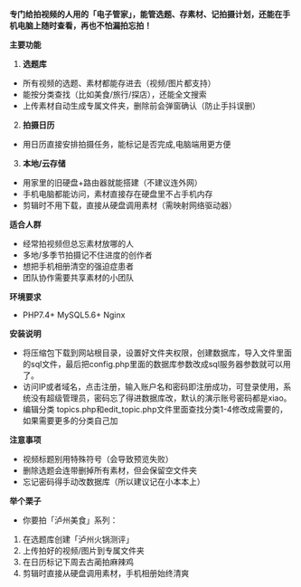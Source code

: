 **专门给拍视频的人用的「电子管家」，能管选题、存素材、记拍摄计划，还能在手机电脑上随时查看，再也不怕漏拍忘拍！**

**主要功能**  
1. **选题库**  
- 所有视频的选题、素材都能存进去（视频/图片都支持）  
- 能按分类查找（比如美食/旅行/探店），还能全文搜索  
- 上传素材自动生成专属文件夹，删除前会弹窗确认（防止手抖误删）  

2. **拍摄日历**  
- 用日历直接安排拍摄任务，能标记是否完成,电脑端用更方便

3. **本地/云存储**  
- 用家里的旧硬盘+路由器就能搭建（不建议连外网）  
- 手机电脑都能访问，素材直接存在硬盘里不占手机内存  
- 剪辑时不用下载，直接从硬盘调用素材（需映射网络驱动器）  

**适合人群**  
- 经常拍视频但总忘素材放哪的人  
- 多地/多季节拍摄记不住进度的创作者  
- 想把手机相册清空的强迫症患者  
- 团队协作需要共享素材的小团队  



**环境要求**
- PHP7.4+ MySQL5.6+  Nginx

**安装说明**
- 将压缩包下载到网站根目录，设置好文件夹权限，创建数据库，导入文件里面的sql文件，最后把config.php里面的数据库参数改成sql服务器参数就可以用了。
- 访问IP或者域名，点击注册，输入账户名和密码即注册成功，可登录使用，系统没有超级管理员，密码忘了得进数据库改，默认的演示账号密码都是xiao。
- 编辑分类 topics.php和edit_topic.php文件里面查找分类1-4修改成需要的，如果需要更多的分类自己加

**注意事项**  
- 视频标题别用特殊符号（会导致预览失败）  
- 删除选题会连带删掉所有素材，但会保留空文件夹  
- 忘记密码得手动改数据库（所以建议记在小本本上）  


**举个栗子**  
- 你要拍「泸州美食」系列：  
 1. 在选题库创建「泸州火锅测评」  
 2. 上传拍好的视频/图片到专属文件夹  
 3. 在日历标记下周去古蔺拍麻辣鸡  
 4. 剪辑时直接从硬盘调用素材，手机相册始终清爽
